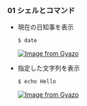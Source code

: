 ### 01 シェルとコマンド
- 現在の日知事を表示
  ```
  $ date
  ```
  [![Image from Gyazo](https://i.gyazo.com/957bfde53c444ea13dc1d42b99426857.png)](https://gyazo.com/957bfde53c444ea13dc1d42b99426857)

- 指定した文字列を表示
  ```
  $ echo Hello
  ```
  [![Image from Gyazo](https://i.gyazo.com/7623fcb556406f94ea4d1ca1ca42b3fb.png)](https://gyazo.com/7623fcb556406f94ea4d1ca1ca42b3fb)
